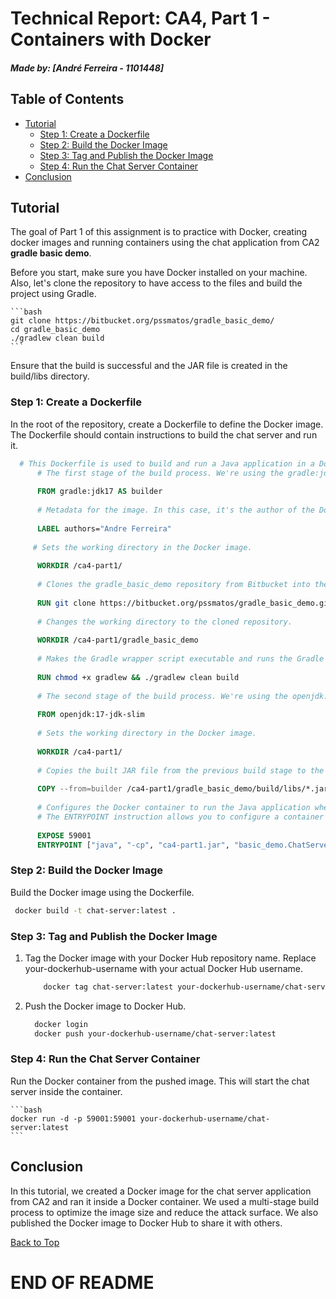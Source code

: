 # Technical Report: CA4, Part 1 - Containers with Docker

##### Made by: [André Ferreira - 1101448]

## Table of Contents

- [Tutorial](#tutorial)
    - [Step 1: Create a Dockerfile](#step-1-create-a-dockerfile)
    - [Step 2: Build the Docker Image](#step-2-build-the-docker-image)
    - [Step 3: Tag and Publish the Docker Image](#step-3-tag-and-publish-the-docker-image)
    - [Step 4: Run the Chat Server Container](#step-4-run-the-chat-server-container)
- [Conclusion](#conclusion)

## Tutorial

The goal of Part 1 of this assignment is to practice with Docker, creating docker images and running containers using
the chat application from CA2 **gradle basic demo**.

Before you start, make sure you have Docker installed on your machine.
Also, let's clone the repository to have access to the files and build the project using Gradle.

    ```bash 
    git clone https://bitbucket.org/pssmatos/gradle_basic_demo/
    cd gradle_basic_demo
    ./gradlew clean build
    ```

Ensure that the build is successful and the JAR file is created in the build/libs directory.

### Step 1: Create a Dockerfile

In the root of the repository, create a Dockerfile to define the Docker image. The Dockerfile should contain
instructions to build the chat server and run it.

  ```dockerfile
    # This Dockerfile is used to build and run a Java application in a Docker container.
        # The first stage of the build process. We're using the gradle:jdk17 image as our base.
    
        FROM gradle:jdk17 AS builder
    
        # Metadata for the image. In this case, it's the author of the Dockerfile.
    
        LABEL authors="Andre Ferreira"
    
       # Sets the working directory in the Docker image.
    
        WORKDIR /ca4-part1/
    
        # Clones the gradle_basic_demo repository from Bitbucket into the Docker image.
    
        RUN git clone https://bitbucket.org/pssmatos/gradle_basic_demo.git
    
        # Changes the working directory to the cloned repository.
    
        WORKDIR /ca4-part1/gradle_basic_demo
    
        # Makes the Gradle wrapper script executable and runs the Gradle clean and build tasks inside the Docker image.
    
        RUN chmod +x gradlew && ./gradlew clean build
    
        # The second stage of the build process. We're using the openjdk:17-jdk-slim image as our base.
    
        FROM openjdk:17-jdk-slim
    
        # Sets the working directory in the Docker image.
    
        WORKDIR /ca4-part1/
    
        # Copies the built JAR file from the previous build stage to the current Docker image.
    
        COPY --from=builder /ca4-part1/gradle_basic_demo/build/libs/*.jar ca4-part1.jar
    
        # Configures the Docker container to run the Java application when it's started.
        # The ENTRYPOINT instruction allows you to configure a container that will run as an executable.
    
        EXPOSE 59001
        ENTRYPOINT ["java", "-cp", "ca4-part1.jar", "basic_demo.ChatServerApp", "59001"]
  ```

### Step 2: Build the Docker Image

Build the Docker image using the Dockerfile.

   ```bash 
    docker build -t chat-server:latest .
   ```

### Step 3: Tag and Publish the Docker Image

1. Tag the Docker image with your Docker Hub repository name. Replace your-dockerhub-username with your actual Docker
   Hub username.

    ```bash 
        docker tag chat-server:latest your-dockerhub-username/chat-server:latest
    ```

2. Push the Docker image to Docker Hub.

      ```bash 
        docker login
        docker push your-dockerhub-username/chat-server:latest
    ```

### Step 4: Run the Chat Server Container

Run the Docker container from the pushed image. This will start the chat server inside the container.

    ```bash
    docker run -d -p 59001:59001 your-dockerhub-username/chat-server:latest
    ```

## Conclusion

In this tutorial, we created a Docker image for the chat server application from CA2 and ran it inside a Docker
container.
We used a multi-stage build process to optimize the image size and reduce the attack surface.
We also published the Docker image to Docker Hub to share it with others.

[Back to Top](#table-of-contents)

# END OF README

```